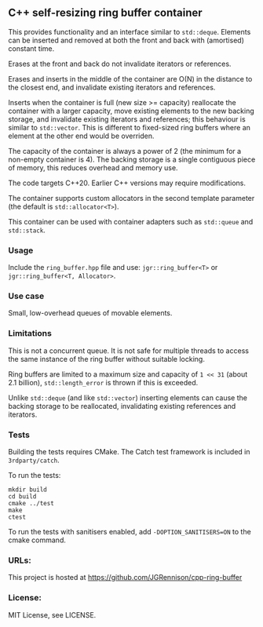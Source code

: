 ## C++ self-resizing ring buffer container

This provides functionality and an interface similar to `std::deque`.
Elements can be inserted and removed at both the front and back with (amortised) constant time.

Erases at the front and back do not invalidate iterators or references.

Erases and inserts in the middle of the container are O(N) in the distance to the closest end, and invalidate existing iterators and references.

Inserts when the container is full (new size >= capacity) reallocate the container with a larger capacity, move existing elements to the new backing storage,
and invalidate existing iterators and references; this behaviour is similar to `std::vector`.
This is different to fixed-sized ring buffers where an element at the other end would be overriden.

The capacity of the container is always a power of 2 (the minimum for a non-empty container is 4).
The backing storage is a single contiguous piece of memory, this reduces overhead and memory use.

The code targets C++20. Earlier C++ versions may require modifications.

The container supports custom allocators in the second template parameter (the default is `std::allocator<T>`).

This container can be used with container adapters such as `std::queue` and `std::stack`.

### Usage

Include the `ring_buffer.hpp` file and use: `jgr::ring_buffer<T>` or `jgr::ring_buffer<T, Allocator>`.

### Use case

Small, low-overhead queues of movable elements.

### Limitations

This is not a concurrent queue. It is not safe for multiple threads to access the same instance of the ring buffer without suitable locking.

Ring buffers are limited to a maximum size and capacity of `1 << 31` (about 2.1 billion), `std::length_error` is thrown if this is exceeded.

Unlike `std::deque` (and like `std::vector`) inserting elements can cause the backing storage to be reallocated, invalidating existing references and iterators.

### Tests

Building the tests requires CMake. The Catch test framework is included in `3rdparty/catch`.

To run the tests:
```
mkdir build
cd build
cmake ../test
make
ctest
```

To run the tests with sanitisers enabled, add `-DOPTION_SANITISERS=ON` to the cmake command.

### URLs:

This project is hosted at https://github.com/JGRennison/cpp-ring-buffer

### License:

MIT License, see LICENSE.
